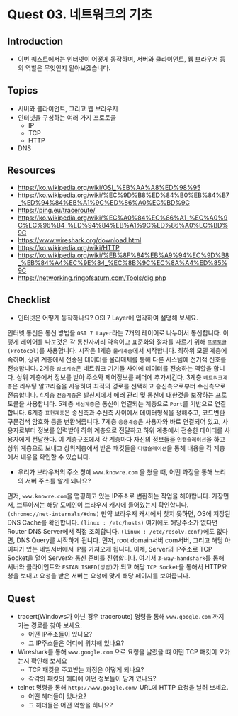 # Quest 03. 네트워크의 기초

## Introduction
* 이번 퀘스트에서는 인터넷이 어떻게 동작하며, 서버와 클라이언트, 웹 브라우저 등의 역할은 무엇인지 알아보겠습니다.

## Topics
* 서버와 클라이언트, 그리고 웹 브라우저
* 인터넷을 구성하는 여러 가지 프로토콜
  * IP
  * TCP
  * HTTP
* DNS

## Resources
* https://ko.wikipedia.org/wiki/OSI_%EB%AA%A8%ED%98%95
* https://ko.wikipedia.org/wiki/%EC%9D%B8%ED%84%B0%EB%84%B7_%ED%94%84%EB%A1%9C%ED%86%A0%EC%BD%9C
* https://ping.eu/traceroute/
* https://ko.wikipedia.org/wiki/%EC%A0%84%EC%86%A1_%EC%A0%9C%EC%96%B4_%ED%94%84%EB%A1%9C%ED%86%A0%EC%BD%9C
* https://www.wireshark.org/download.html
* https://ko.wikipedia.org/wiki/HTTP
* https://ko.wikipedia.org/wiki/%EB%8F%84%EB%A9%94%EC%9D%B8_%EB%84%A4%EC%9E%84_%EC%8B%9C%EC%8A%A4%ED%85%9C
* https://networking.ringofsaturn.com/Tools/dig.php

## Checklist
* 인터넷은 어떻게 동작하나요? OSI 7 Layer에 입각하여 설명해 보세요.

인터넷 통신은 통신 방법을 `OSI 7 Layer`라는 7개의 레이어로 나누어서 통신합니다. 이렇게 레이어를 나눈것은 각 통신자끼리 약속이고 표준화와 절차를 따르기 위해 `프로토콜(Protocol)`를 사용합니다. 시작은 1계층 `물리계층`에서 시작합니다. 최하위 모델 계층에 속하며, 상위 계층에서 전송된 데이터를 물리매체를 통해 다른 시스템에 전기적 신호를 전송합니다. 2계층 `링크계층`은 네트워크 기기들 사이에 데이터를 전송하는 역할을 합니다. 상위 계층에서 정보를 받아 주소와 제어정보를 헤더에 추가시킨다. 3계층 `네트워크계층`은 라우팅 알고리즘을 사용하여 최적의 경로를 선택하고 송신측으로부터 수신측으로 전송합니다. 4계층 `전송계층`은 발신지에서 에러 관리 및 통신에 대한것을 보장하는 프로토콜을 사용합니다. 5계층 `세선계층`은 통신이 연결되는 계층으로 `Port`를 기반으로 연결합니다. 6계층 `표현계층`은 송신측과 수신측 사이에서 데이터형식을 정해주고, 코드변환 구문검색 암호화 등을 변환해줍니다. 7계층 `응용계층`은 사용자와 바로 연결되어 있고, 사용자로부터 정보를 입력받아 하위 계층으로 전달하고 하위 계층에서 전송한 데이터를 사용자에게 전달한다. 이 계층구조에서 각 계층마다 자신의 정보들을 `인캡슐레이션`을 하고 상위 계층으로 보내고 상위계층에서 받은 패킷들을 `디캡슐레이션`을 통헤 내용을 각 계층에서 내용을 확인할 수 있습니다.  

* 우리가 브라우저의 주소 창에 `www.knowre.com` 을 쳤을 때, 어떤 과정을 통해 노리의 서버 주소를 알게 되나요?

먼저, `www.knowre.com`을 맵핑하고 있는 IP주소로 변환하는 작업을 해야합니다. 가장먼저, 브루아저는 해당 도메인이 브라우저 캐시에 들어있는지 확인합니다. `(chrome://net-internals/#dns)` 만약 브라우저 캐시에서 찾지 못하면, OS에 저장된 DNS Cache를 확인합니다. `(linux : /etc/hosts)` 여기에도 해당주소가 없다면 Router DNS Server에서 직접 조회합니다. `(linux : /etc/resolv.conf)`에도 없다면, DNS Query를 시작하게 됩니다. 먼저, root domain서버 com서버, 그리고 해당 아이피가 있는 네임서버에서 IP를 가져오게 됩니다. 이제, Server의 IP주소로 TCP Socket을 열어 Server와 통신 준비를 진행합니다. 여기서 `3-way-handshark`를 통해 서버와 클라이언트와 `ESTABLISHED(성립)`가 되고 해당 `TCP Socket`을 통해서 HTTP요청을 보내고 요청을 받은 서버는 요청에 맞게 해당 페이지를 보여줍니다. 

## Quest
* tracert(Windows가 아닌 경우 traceroute) 명령을 통해 `www.google.com` 까지 가는 경로를 찾아 보세요.
  * 어떤 IP주소들이 있나요?
  * 그 IP주소들은 어디에 위치해 있나요?
* Wireshark를 통해 `www.google.com` 으로 요청을 날렸을 떄 어떤 TCP 패킷이 오가는지 확인해 보세요
  * TCP 패킷을 주고받는 과정은 어떻게 되나요?
  * 각각의 패킷의 헤더에 어떤 정보들이 담겨 있나요?
* telnet 명령을 통해 `http://www.google.com/` URL에 HTTP 요청을 날려 보세요.
  * 어떤 헤더들이 있나요?
  * 그 헤더들은 어떤 역할을 하나요?
